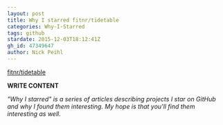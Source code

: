 ```yaml
---
layout: post
title: Why I starred fitnr/tidetable
categories: Why-I-Starred
tags: github
stardate: 2015-12-03T18:12:41Z
gh_id: 47349647
author: Nick Peihl
---
```


[fitnr/tidetable](https://github.com/fitnr/tidetable)

**WRITE CONTENT**

*"Why I starred" is a series of articles describing projects I star on GitHub and why I found them interesting. My hope is that you'll find them interesting as well.*

